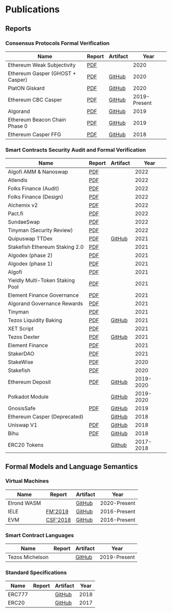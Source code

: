 # Publications

## Reports

### Consensus Protocols Formal Verification

| Name | Report | Artifact | Year |
| ---- | ------ | -------- | ---- |
| Ethereum Weak Subjectivity | [PDF](https://github.com/runtimeverification/beacon-chain-verification/blob/master/weak-subjectivity/weak-subjectivity-analysis.pdf) |  | 2020 |
| Ethereum Gasper (GHOST + Casper) | [PDF](reports/consensus-protocols/Ethereum-Gasper.pdf) | [GitHub](https://github.com/runtimeverification/beacon-chain-verification) | 2020 |
| PlatON Giskard | [PDF](reports/consensus-protocols/PlatON-Giskard.pdf) | [GitHub](https://github.com/runtimeverification/giskard-verification) | 2020 |
| Ethereum CBC Casper | [PDF](reports/consensus-protocols/CBC-Casper.pdf) | [GitHub](https://github.com/runtimeverification/casper-cbc-proofs) | 2019-Present |
| Algorand | [PDF](reports/consensus-protocols/Algorand.pdf) | [GitHub](https://github.com/runtimeverification/algorand-verification) | 2019 |
| Ethereum Beacon Chain Phase 0 | [PDF](reports/consensus-protocols/Ethereum-BeaconChain.pdf) | [GitHub](https://github.com/runtimeverification/beacon-chain-spec) | 2019 |
| Ethereum Casper FFG | [PDF](reports/consensus-protocols/Ethereum-Casper.pdf) | [GitHub](https://github.com/runtimeverification/casper-proofs) | 2018 |

### Smart Contracts Security Audit and Formal Verification

| Name | Report | Artifact | Year |
| ---- | ------ | -------- | ---- |
| Algofi AMM & Nanoswap| [PDF](reports/smart-contracts/Algofi-dex-nanoswap.pdf)| | 2022 |
| Atlendis | [PDF](reports/smart-contracts/atlendis-audit-report.pdf)| | 2022 |
| Folks Finance (Audit) | [PDF](reports/smart-contracts/Folks-Finance-Code-Audit.pdf) | | 2022 |
| Folks Finance (Design) | [PDF](reports/smart-contracts/Folks-Finance-Design-Review.pdf) | | 2022 |
| Alchemix v2 | [PDF](reports/smart-contracts/Alchemix_v2.pdf) | | 2022 |
| Pact.fi    | [PDF](reports/smart-contracts/Pact_Fi.pdf) | | 2022 |
| SundaeSwap | [PDF](reports/smart-contracts/SundaeSwap.pdf) | | 2022 |
| Tinyman (Security Review) | [PDF](reports/smart-contracts/Tinyman-security-review.pdf) | | 2022 |
| Quipuswap TTDex | [PDF](reports/smart-contracts/Quipuswap.pdf) | [GitHub](reports/smart-contracts/Quipuswap-analysis.md) | 2021 |
| Stakefish Ethereum Staking 2.0 | [PDF](reports/smart-contracts/stakefish-ethereum-staking-audit-report.pdf) | | 2021 |
| Algodex (phase 2) | [PDF](reports/smart-contracts/Algodex_Dec.pdf)| | 2021 |
| Algodex (phase 1) | [PDF](reports/smart-contracts/Algodex_Jan.pdf)| | 2021 |
| Algofi | [PDF](reports/smart-contracts/Algofi.pdf) | | 2021 |
| Yieldly Multi-Token Staking Pool | [PDF](reports/smart-contracts/yieldly-multi-pool-audit-report.pdf) | | 2021 |
| Element Finance Governance | [PDF](reports/smart-contracts/Element_Finance_Governance_Security_Audit_Report.pdf) | | 2021 |
| Algorand Governance Rewards | [PDF](reports/smart-contracts/Algorand_Governance_Rewards_audit_report.pdf) | | 2021 |
| Tinyman | [PDF](reports/smart-contracts/Tinyman.pdf) | | 2021 |
| Tezos Liquidity Baking | [PDF](reports/smart-contracts/Tezos-Dexter-Liquidity-Baking.pdf) | [GitHub](https://github.com/runtimeverification/michelson-semantics/tree/master/tests/proofs/liquidity-baking) | 2021 |
| XET Script | [PDF](reports/smart-contracts/XET-script.pdf) | | 2021 |
| Tezos Dexter | [PDF](reports/smart-contracts/Tezos-Dexter.pdf) | [GitHub](https://github.com/runtimeverification/michelson-semantics/tree/master/tests/proofs/dexter) | 2021 |
| Element Finance | [PDF](reports/smart-contracts/ElementFinance.pdf) | | 2021 |
| StakerDAO | [PDF](reports/smart-contracts/StakerDAO.pdf) | | 2021 |
| StakeWise | [PDF](reports/smart-contracts/StakeWise.pdf) | | 2020 |
| Stakefish | [PDF](reports/smart-contracts/Stakefish-BatchDeposit.pdf) | | 2020 |
| Ethereum Deposit | [PDF](reports/smart-contracts/Ethereum-Deposit.pdf) | [GitHub](https://github.com/runtimeverification/deposit-contract-verification) | 2019-2020 |
| Polkadot Module | | [GitHub](https://github.com/runtimeverification/polkadot-verification) | 2019-2020 |
| GnosisSafe | [PDF](reports/smart-contracts/GnosisSafe.pdf) | [GitHub](https://github.com/runtimeverification/verified-smart-contracts/tree/master/gnosis) | 2019 |
| Ethereum Casper (Deprecated) | | [GitHub](https://github.com/runtimeverification/verified-smart-contracts/tree/master/casper) | 2018 |
| Uniswap V1 | [PDF](reports/smart-contracts/Uniswap-V1.pdf) | [GitHub](https://github.com/runtimeverification/verified-smart-contracts/tree/master/uniswap) | 2018 |
| Bihu | [PDF](reports/smart-contracts/Bihu.pdf) | [GitHub](https://github.com/runtimeverification/verified-smart-contracts/tree/master/bihu) | 2018 |
| ERC20 Tokens | | [Github](https://github.com/runtimeverification/verified-smart-contracts/tree/master/erc20) | 2017-2018 |

## Formal Models and Language Semantics

### Virtual Machines

| Name | Report | Artifact | Year |
| ---- | ------ | -------- | ---- |
| Elrond WASM | | [GitHub](https://github.com/runtimeverification/elrond-semantics) | 2020-Present |
| IELE | [FM'2019](http://fsl.cs.illinois.edu/FSL/papers/2019/kasampalis-guth-moore-serbanuta-zhang-filaretti-serbanuta-johnson-rosu-2019-fm/kasampalis-guth-moore-serbanuta-zhang-filaretti-serbanuta-johnson-rosu-2019-fm-public.pdf) | [GitHub](https://github.com/runtimeverification/iele-semantics) | 2016-Present |
| EVM | [CSF'2018](https://daejunpark.github.io/kevm.pdf) | [GitHub](https://github.com/kframework/evm-semantics) | 2016-Present |

### Smart Contract Languages

| Name | Report | Artifact | Year |
| ---- | ------ | -------- | ---- |
| Tezos Michelson | | [GitHub](https://github.com/runtimeverification/michelson-semantics) | 2019-Present |

### Standard Specifications

| Name | Report | Artifact | Year |
| ---- | ------ | -------- | ---- |
| ERC777 | | [GitHub](https://github.com/runtimeverification/erc777-semantics) | 2018 |
| ERC20 | | [GitHub](https://github.com/runtimeverification/erc20-semantics) | 2017 |
